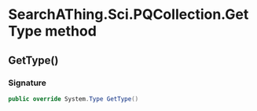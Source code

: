 # SearchAThing.Sci.PQCollection.GetType method
## GetType()
### Signature
```csharp
public override System.Type GetType()
```
